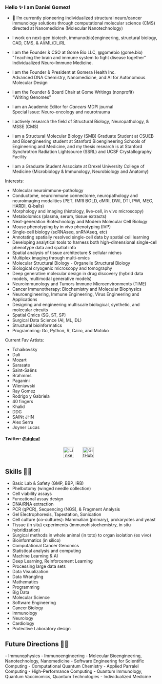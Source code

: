 ### Hello ✨  I am Daniel Gomez!

- 🔭 I’m currently pioneering individualized structural neuro/cancer immunology solutions through computational molecular science (CMS) directed at Nanomedicine (Molecular Nanotechnology) 
- I work on next-gen biotech, immuno(bio)engineering, structural biology, CAD, CMS, & AI/ML/DL/RL

- I am the Founder & CSO at Gome Bio LLC, @gomebio (gome.bio) <br> 
"Teaching the brain and immune system to fight disease together"  <br>
Individualized Neuro-Immune Medicine. 

- I am the Founder & President at Gomera Health Inc. <br>
Advanced DNA Chemistry, Nanomedicine, and AI for Autonomous Molecular Design

- I am the Founder & Board Chair at Gome Writings (nonprofit) <br>
"Writing Genomes" 

- I am an Academic Editor for <i> Cancers </i> MDPI journal <br>
Special Issue: Neuro-oncology and neurotrauma

- I actively research the field of Structural Biology, Neuropathology, & MSSE (CMS)
- I am a Structural Molecular Biology (SMB) Graduate Student at CSUEB and Bioengineering student at Stanford Bioengineering Schools of Engineering and Medicine, and my thesis research is at Stanford Synchrotron Radiation Lightsource (SSRL) and UCSF Crystallography Facility
- I am a Graduate Student Associate at Drexel University College of Medicine (Microbiology & Immunology, Neurobiology and Anatomy)

Interests:
- Molecular neuroimmune-pathology
- Conductome, neuroimmune connectome, neuropathology and neuroimaging modalities (PET, fMRI BOLD, dMRI, DWI, DTI, PWI, MEG, HARDI, Q-balls)
- Morphology and imaging (histology, live-cell, in vivo microscopy)
- Metabolomics (plasma, serum, tissue extracts)
- Next-generation Biotechnology and Modern Molecular Cell Biology
- Mouse phenotyping by in vivo phenotyping (IVP)
- Single-cell biology (scRNAseq, snRNAseq, etc)
- Annotating spatially resolved single-cell data by spatial cell learning
- Developing analytical tools to harness both high-dimensional single-cell phenotype data and spatial info
- Spatial analysis of tissue architecture & cellular niches
- Multiplex imaging through multi-omics 
- Molecular Structural Biology - Organelle Structural Biology
- Biological cryogenic microscopy and tomography 
- Deep generative molecular design in drug discovery (hybrid data models, multimodal generative models)
- Neuroimmunology and Tumors Immune Microenvironments (TiME)
- Cancer Immunotherapy: Biochemistry and Molecular Biophysics
- Neuroengineering, Immune Engineering, Virus Engineering and Applications
- Designing and engineering multiscale biological, synthetic, and molecular circuits
- Spatial Omics (SG, ST, SP)
- Surgical Data Science (AI, ML, DL)
- Structural bioinformatics
- Programming: Go, Python, R, Cairo, and Motoko 

Current Fav Artists:
- Tchaikovsky
- Dali
- Mozart
- Sarasate
- Saint-Saëns
- Brahmms
- Paganini
- Wieniawski
- Ray Gomez
- Rodrigo y Gabriela
- 40 fingers
- Khalid
- DDG
- SAINt JHN
- Alex Serra
- Joyner Lucas


#### Twitter: [@dgleaf](https://twitter.com/dgleaf) 

<html>
	<head>
<p align="center">
	<a id="footer"><a src="https://github.com/djg-s/djg-s.github.io/code/images/luke-skywalker-jedi.gif?raw=true" width="75%" height="auto"/></a>
</p>
<p align="center">
  <a href="https://www.linkedin.com/in/daniel-gomez-santos/"><img width="36px" alt="Linkedln" title="Linkedln" src="https://github.com/djg-s/djg-s.github.io/code/images/logo-linkedin-512.jpegg?raw=true" /></a>
  &#8287;&#8287;&#8287;&#8287;&#8287;
  <a href="https://github.com/djg-s"><img width="36px" alt="GitHub Homepage" title="GitHub Homepage" src="https://github.com/djg-s/djg-s.github.io/code/images/GitHub-Mark.png?raw=true"/></a>
  &#8287;&#8287;&#8287;&#8287;&#8287;
</p>
	</head>
	<h2>Skills &#x1F468;&#x200D;&#x1F4BB;</h2>

- Basic Lab & Safety (GMP, BBP, IRB)	
- Phelbotomy (winged needle collection)
- Cell viability assays
- Funcational assay design
- DNA/RNA extraction
- PCR (qPCR), Sequencing (NGS), & Fragment Analysis
- Gel Electrophoresis, Tapestation, Sonication
- Cell culture (co-cultures): Mammalian (primary), prokaryotes and yeast 
- Tissue (in situ) experiments (immunohistochemistry, in situ hybridization)
- Surgical methods in whole animal (in toto) to organ isolation (ex vivo)
- Bioinformatics (in silico)
- Computational Cancer Genomics 
- Statistical analysis and computing
- Machine Learning & AI
- Deep Learning, Reinforcement Learning
- Processing large data sets
- Data Visualization
- Data Wrangling
- Mathematics
- Programming
- Big Data
- Molecular Science
- Software Engineering
- Cancer Biology
- Immunology
- Neurology
- Cardiology
- Protective Laboratory design

	
<h2>Future Directions &#x1F468;&#x200D;&#x1F4BB;</h2>
- Immunophysics
- Immunoengineering
- Molecular Bioengineering, Nanotechnology, Nanomedicine
- Software Engineering for Scientific Computing
- Computational Quantum Chemistry
- Applied Parralel Computing
- High-Performance Computing
- Quantum Immunology, Quantum Vaccinomics, Quantum Technologies
- Individualized Medicine
	
</html>

